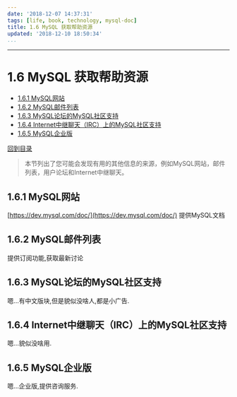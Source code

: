 ```yaml
---
date: '2018-12-07 14:37:31'
tags: [life, book, technology, mysql-doc]
title: 1.6 MySQL 获取帮助资源
updated: '2018-12-10 18:50:34'
...
```

---
# 1.6 MySQL 获取帮助资源
<!-- MarkdownTOC -->

- [1.6.1 MySQL网站](#161-mysql%E7%BD%91%E7%AB%99)
- [1.6.2 MySQL邮件列表](#162-mysql%E9%82%AE%E4%BB%B6%E5%88%97%E8%A1%A8)
- [1.6.3 MySQL论坛的MySQL社区支持](#163-mysql%E8%AE%BA%E5%9D%9B%E7%9A%84mysql%E7%A4%BE%E5%8C%BA%E6%94%AF%E6%8C%81)
- [1.6.4 Internet中继聊天（IRC）上的MySQL社区支持](#164-internet%E4%B8%AD%E7%BB%A7%E8%81%8A%E5%A4%A9%EF%BC%88irc%EF%BC%89%E4%B8%8A%E7%9A%84mysql%E7%A4%BE%E5%8C%BA%E6%94%AF%E6%8C%81)
- [1.6.5 MySQL企业版](#165-mysql%E4%BC%81%E4%B8%9A%E7%89%88)

<!-- /MarkdownTOC -->
[回到目录](../index.md)

> 本节列出了您可能会发现有用的其他信息的来源，例如MySQL网站，邮件列表，用户论坛和Internet中继聊天。

<a id="161-mysql%E7%BD%91%E7%AB%99"></a>
## 1.6.1 MySQL网站
[https://dev.mysql.com/doc/](https://dev.mysql.com/doc/) 提供MySQL文档

<a id="162-mysql%E9%82%AE%E4%BB%B6%E5%88%97%E8%A1%A8"></a>
## 1.6.2 MySQL邮件列表
提供订阅功能,获取最新讨论

<a id="163-mysql%E8%AE%BA%E5%9D%9B%E7%9A%84mysql%E7%A4%BE%E5%8C%BA%E6%94%AF%E6%8C%81"></a>
## 1.6.3 MySQL论坛的MySQL社区支持
嗯...有中文版块,但是貌似没啥人,都是小广告.

<a id="164-internet%E4%B8%AD%E7%BB%A7%E8%81%8A%E5%A4%A9%EF%BC%88irc%EF%BC%89%E4%B8%8A%E7%9A%84mysql%E7%A4%BE%E5%8C%BA%E6%94%AF%E6%8C%81"></a>
## 1.6.4 Internet中继聊天（IRC）上的MySQL社区支持
嗯...貌似没啥用.

<a id="165-mysql%E4%BC%81%E4%B8%9A%E7%89%88"></a>
## 1.6.5 MySQL企业版
嗯...企业版,提供咨询服务.
